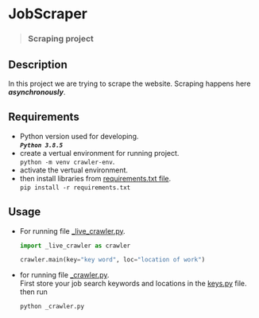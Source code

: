 # JobScraper
> ### Scraping project

## Description

In this project we are trying to scrape the website. Scraping happens here ***asynchronously***.

## Requirements

- Python version used for developing.  
***```Python 3.8.5```***
- create a vertual environment for running project.  
```python -m venv crawler-env```.  
- activate the vertual environment.
- then install libraries from [requirements.txt file](https://github.com/raita0100/JobScraper/blob/master/backend/requirements.txt).  
```pip install -r requirements.txt```  

## Usage  

- For running file [_live_crawler.py](https://github.com/raita0100/JobScraper/blob/master/backend/_live_crawler.py).  
  ```python
  import _live_crawler as crawler
  
  crawler.main(key="key word", loc="location of work")
  
  ```  
  
- for running file [_crawler.py](https://github.com/raita0100/JobScraper/blob/master/backend/_crawler.py).  
  First store your job search keywords and locations in the [keys.py](https://github.com/raita0100/JobScraper/blob/master/backend/keys.py) file.  
  then run 
  ```cmd 
  python _crawler.py 
  ```
  


